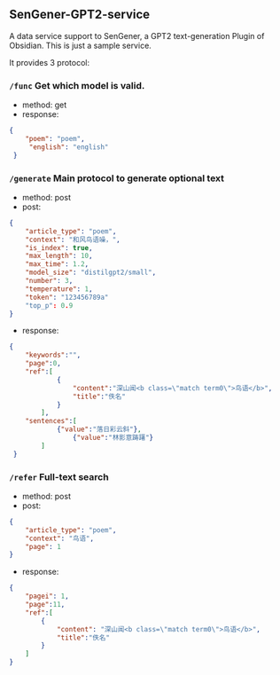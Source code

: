## SenGener-GPT2-service
A data service support to SenGener, a GPT2 text-generation Plugin of Obsidian.
This is just a sample service. 

It provides 3 protocol:
### `/func` Get which model is valid.

- method: get 
- response:
```json
{
	"poem": "poem", 
	 "english": "english"
 }
```

###  `/generate`  Main protocol to generate optional text
- method: post
- post:
```json
{
    "article_type": "poem",
    "context": "和风鸟语噪，",
    "is_index": true,
    "max_length": 10,
    "max_time": 1.2,
    "model_size": "distilgpt2/small",
    "number": 3,
    "temperature": 1,
    "token": "123456789a"
    "top_p": 0.9
}
```
- response:
```json
{
    "keywords":"",
    "page":0,
    "ref":[
    	    {
                "content":"深山闻<b class=\"match term0\">鸟语</b>",
                "title":"佚名"
            }
        ],
    "sentences":[
        	{"value":"落日彩云斜"},
                {"value":"林影意踌躇"}
        ]
 }
```


###  `/refer`  Full-text search
- method: post
- post:
```json
{
    "article_type": "poem",
    "context": "鸟语",
    "page": 1
}
```
- response:
```json
{
    "pagei": 1,
    "page":11,
    "ref":[
	    {
		    "content": "深山闻<b class=\"match term0\">鸟语</b>",
		    "title":"佚名"
	    }
    ]
}
```

